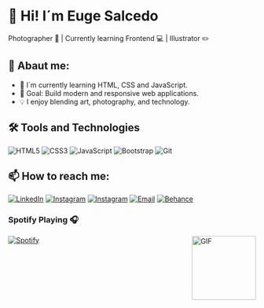 # 👋 Hi! I´m Euge Salcedo 
Photographer 📸 | Currently learning Frontend 💻 | Illustrator ✏️

## 🚀 Abaut me:
- 🌱 I´m currently learning HTML, CSS and JavaScript.
- 🎯 Goal: Build modern and responsive web applications.   
- 💡 I enjoy blending art, photography, and technology. 

## 🛠️ Tools and Technologies  
![HTML5](https://img.shields.io/badge/-HTML5-E34F26?style=flat&logo=html5&logoColor=white)
![CSS3](https://img.shields.io/badge/-CSS3-1572B6?style=flat&logo=css3)
![JavaScript](https://img.shields.io/badge/-JavaScript-F7DF1E?style=flat&logo=javascript&logoColor=000)
![Bootstrap](https://img.shields.io/badge/-Bootstrap-7952B3?style=flat&logo=bootstrap&logoColor=white)
![Git](https://img.shields.io/badge/-Git-F05032?style=flat&logo=git&logoColor=white)


## 📫 How to reach me:
[![LinkedIn](https://img.shields.io/badge/-LinkedIn-0e76a8?style=flat&logo=linkedin&logoColor=white)](https://www.linkedin.com/in/mar%C3%ADa-eugenia-salcedo-/)
[![Instagram](https://img.shields.io/badge/-Instagram-E4405F?style=flat&logo=instagram&logoColor=white)](https://www.instagram.com/eu.s._/)
[![Instagram](https://img.shields.io/badge/-Instagram-E4405F?style=flat&logo=instagram&logoColor=black)](https://www.instagram.com/eugesalcedoph/)
[![Email](https://img.shields.io/badge/-Email-D14836?style=flat&logo=gmail&logoColor=white)](mailto:m.eugenia.slcd@gmail.com)
[![Behance](https://img.shields.io/badge/-Behance-1769FF?style=flat&logo=behance&logoColor=white)](https://www.behance.net/eugeslcd)

### Spotify Playing 🎧

<img align="right" alt="GIF" height="130px" src="https://media0.giphy.com/media/v1.Y2lkPTc5MGI3NjExNnc5NW5kNXEwdTJwenczaHVkMzBsbHJraDk3ZWtkZmR0bDAyYmkxZiZlcD12MV9pbnRlcm5hbF9naWZfYnlfaWQmY3Q9cw/cOfwtFobGCLJBU3DNn/giphy.gif">

[![Spotify](https://novatorem-bgstatic.vercel.app/api/spotify)](https://open.spotify.com/playlist/3HagG1gHYwtQpY8V4q3W94)




